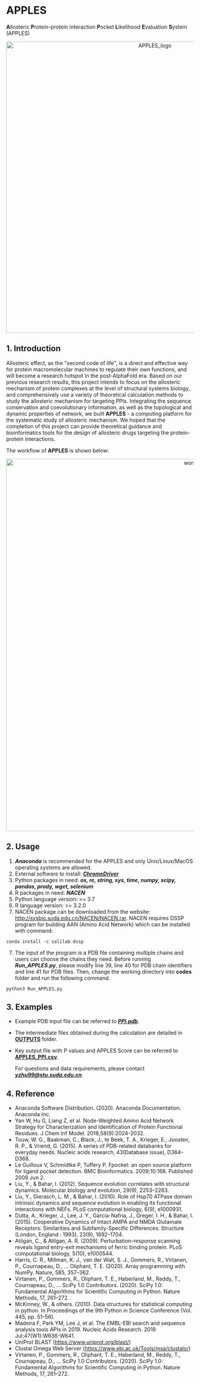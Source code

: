 # APPLES
**A**llosteric **P**rotein-protein interaction **P**ocket **L**ikelihood **E**valuation **S**ystem (APPLES)
<div align=center>
<img width="783" alt="APPLES_logo" src="https://user-images.githubusercontent.com/61777212/155874937-9423e332-408c-4664-ae26-90e74fe8e303.png">
</div>

## 1.  Introduction

Allosteric effect, as the "second code of life", is a direct and effective way for protein macromolecular machines to regulate their own functions, and will become a research hotspot in the post-AlphaFold era. Based on our previous research results, this project intends to focus on the allosteric mechanism of protein complexes  at the level of structural systems biology, and comprehensively use a variety of theoretical calculation methods to study the allosteric mechanism for targeting PPIs. Integrating the sequence conservation and coevolutionary information, as well as the topological and dynamic properties of network, we built **APPLES** - a computing platform for the systematic study of allosteric mechanism. We hoped that the completion of this project can provide theoretical guidance and bioinformatics tools for the design of allosteric drugs targeting the protein-protein interactions.

The workflow of **APPLES** is shown below:
<div align=center>
<img width="1000" alt="workflow" src="https://user-images.githubusercontent.com/61777212/156184402-93ff0fd5-5f27-448a-b8b4-b0ad2763dbac.png">
</div>


## 2. Usage
  
  1) ***Anaconda*** is recommended for the APPLES and only Unix/Linux/MacOS operating systems are allowed.
  2) External software to install: [***ChromeDriver***](https://sites.google.com/a/chromium.org/chromedriver/home)
  3) Python packages in need: ***os, re, string, sys, time, numpy, scipy, pandas, prody, wget, selenium***
  4) R packages in need: ***NACEN***
  5) Python language version: >= 3.7
  6) R language version: >= 3.2.0
  7) NACEN package can be downloaded from the website: http://sysbio.suda.edu.cn/NACEN/NACEN.rar. NACEN requires DSSP program for building AAN (Amino Acid Network) which can be installed with command: 
  ```
  conda install -c salilab dssp
  ```  
  7) The input of the program is a PDB file containing multiple chains and users can choose the chains they need. Before running ***Run_APPLES.py***, please modify line 39, line 40 for PDB chain identifiers and line 41 for PDB files. Then, change the working directory into **codes** folder and run the following command.
  ```
  python3 Run_APPLES.py
  ```

## 3. Examples

- Example PDB input file can be referred to [***PPI.pdb***](https://github.com/JudeYu99/APPLES/blob/main/PPI.pdb).
- The intermediate files obtained during the calculation are detailed in [**OUTPUTS**](https://github.com/JudeYu99/APPLES/blob/main/APPLES_OUT) folder.
- Key output file with P values and APPLES Score can be referred to [**APPLES_PPI.csv**](https://github.com/JudeYu99/APPLES/blob/main/APPLES_OUT/APPLES_PPI.csv).
  
  For questions and data requirements, please contact ***yzhu99@stu.suda.edu.cn***.



## 4. Reference
- Anaconda Software Distribution. (2020). Anaconda Documentation. Anaconda Inc.
- Yan W, Hu G, Liang Z, et al. Node-Weighted Amino Acid Network Strategy for Characterization and Identification of Protein Functional Residues. J Chem Inf Model. 2018;58(9):2024-2032.
- Touw, W. G., Baakman, C., Black, J., te Beek, T. A., Krieger, E., Joosten, R. P., & Vriend, G. (2015). A series of PDB-related databanks for everyday needs. Nucleic acids research, 43(Database issue), D364–D368.
- Le Guilloux V, Schmidtke P, Tuffery P. Fpocket: an open source platform for ligand pocket detection. BMC Bioinformatics. 2009;10:168. Published 2009 Jun 2.
- Liu, Y., & Bahar, I. (2012). Sequence evolution correlates with structural dynamics. Molecular biology and evolution, 29(9), 2253–2263.
- Liu, Y., Gierasch, L. M., & Bahar, I. (2010). Role of Hsp70 ATPase domain intrinsic dynamics and sequence evolution in enabling its functional interactions with NEFs. PLoS computational biology, 6(9), e1000931.
- Dutta, A., Krieger, J., Lee, J. Y., Garcia-Nafria, J., Greger, I. H., & Bahar, I. (2015). Cooperative Dynamics of Intact AMPA and NMDA Glutamate Receptors: Similarities and Subfamily-Specific Differences. Structure (London, England : 1993), 23(9), 1692–1704.
- Atilgan, C., & Atilgan, A. R. (2009). Perturbation-response scanning reveals ligand entry-exit mechanisms of ferric binding protein. PLoS computational biology, 5(10), e1000544.
- Harris, C. R., Millman, K. J., van der Walt, S. J., Gommers, R., Virtanen, P., Cournapeau, D., … Oliphant, T. E. (2020). Array programming with NumPy. Nature, 585, 357–362.
- Virtanen, P., Gommers, R., Oliphant, T. E., Haberland, M., Reddy, T., Cournapeau, D., … SciPy 1.0 Contributors. (2020). SciPy 1.0: Fundamental Algorithms for Scientific Computing in Python. Nature Methods, 17, 261–272. 
- McKinney, W., & others. (2010). Data structures for statistical computing in python. In Proceedings of the 9th Python in Science Conference (Vol. 445, pp. 51–56).
- Madeira F, Park YM, Lee J, et al. The EMBL-EBI search and sequence analysis tools APIs in 2019. Nucleic Acids Research. 2019 Jul;47(W1):W636-W641. 
- UniProt BLAST (https://www.uniprot.org/blast/)
- Clustal Omega Web Server (https://www.ebi.ac.uk/Tools/msa/clustalo/)
- Virtanen, P., Gommers, R., Oliphant, T. E., Haberland, M., Reddy, T., Cournapeau, D., … SciPy 1.0 Contributors. (2020). SciPy 1.0: Fundamental Algorithms for Scientific Computing in Python. Nature Methods, 17, 261–272. 

